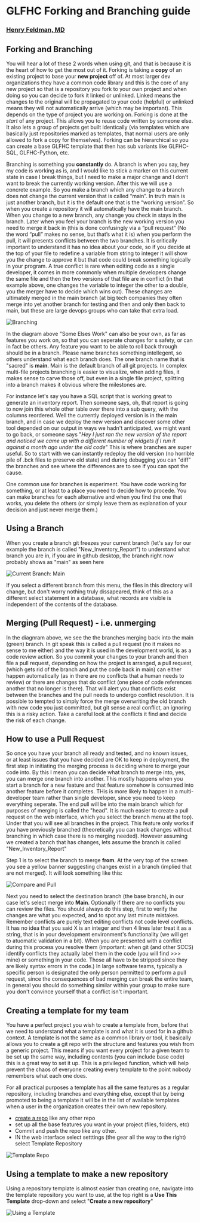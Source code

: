 # GLFHC Forking and Branching guide

### [Henry Feldman, MD](mailto://hfeldman@glfhc.org)

## Forking and Branching

You will hear a lot of these 2 words when using git, and that is because it is the heart of how to get the most out of
it. Forking is taking a **copy** of an existing project to base your **new project** off of. At most larger dev
organizations they
have a common code library and this is the core of any new project so that is a repository you fork to your own project
and when doing so you can decide to fork it linked or unlinked. Linked means the changes to the original will be
propagated to your code (helpful) or unlinked means they will not automatically arrive (which may be important).
This depends on the type of project you are working on. Forking is done at the _start_ of any project. This allows you
to reuse code written by someone else. It also lets a group of projects get built identically (via templates which are basically
just repositories marked as templates, that normal users are only allowed to fork a copy for themselves). Forking can be hierarchical
so you can create a base GLFHC template that then has sub variants like GLFHC-SQL, GLFHC-Python, etc. 

Branching is something you **constantly** do. A branch is when you say, hey my code is working as is, and I would like
to stick a marker on this current state in case I break things, but I need to make a
major change and I don’t want to break the currently working version. After this we will use a concrete example. So you
make a branch which any change to a branch does not change the current version that is called “main”. In truth main is
just another branch, but it is the default one that is the “working version”. So when you create a repository it will
automatically have the main branch. When you change to a new branch, any change you check in stays in the branch. Later
when you feel your branch is the new working version you need to merge it back in (this is done confusingly via a “pull
request” (No the word “pull” makes no sense, but that’s what it is) when you perform the pull, it will presents
conflicts between the two branches. It is critically important to understand it has no idea about your code, so if you
decide at the top of your file to redefine a variable from string to integer it will show you the change to approve it
but that code could break something logically in your program. A true conflict is rare when editing code as a single
developer, it comes in more commonly when multiple developers change the same file and then the two versions of that
file are in conflict (in that example above, one changes the variable to integer the other to a double, you the merger
have to decide which wins out). These changes are ultimately merged in the main branch (at big tech companies they often
merge into yet another branch for testing and then and only then back to main, but these are large devops groups who can
take that extra load.

![Branching](images/branches_diagram.png "How Branches Work")

In the diagram above "Some Elses Work" can also be your own, as far as features you work on, so that you can seperate changes for s
safety, or can in fact be others. Any feature you want to be able to roll back through should be in a branch. Please name branches
something intellegent, so others understand what each branch does. The one branch name that is "sacred" is **main**. Main is the
default branch of all git projects. In complex multi-file projects branching is easier to visualize, when adding files, it makes sense
to carve those off, but even in a single file project, splitting into a branch makes it obvious where the milestones are.

For instance let's say you have a SQL script that is working great to generate an inventory report. Then someone says, oh, that report
is going to now join this whole other table over there into a sub query, with the columns reordered. Well the currently deployed version
is in the main branch, and in case we deploy the new version and discover some other tool depended on our output in ways
we hadn't anticipated, we might want to go back, or someone says "_Hey I just ran the new version of the report and noticed
we came up with a different number of widgets if I run it against a month ago under the old code_" This is where branches are 
super useful. So to start with we can instantly redeploy the old version (no horrible pile of .bck files to preserve old state) and during
debugging you can "diff" the branches and see where the differences are to see if you can spot the cause.

One common use for branches is experiment. You have code working for something, or at least to a place you need to decide how to 
procede. You can make branches for each alternative and when you find the one that works, you delete the others (or simply leave them
as explanation of your decision and just never merge them.)

## Using a Branch
When you create a branch git freezes your current branch (let's say for our example the branch is called "New_Inventory_Report") to understand what 
branch you are in, if you are in github desktop, the branch right now probably shows as "main" as seen here

![Current Branch: Main](images/main_branch.png "Current Branch")

If you select a different branch from this menu, the files in this directory will change, but don't worry nothing truly dissapeared,
think of this as a different select statement in a database, what records are visible is independent of the contents of the database.

## Merging (Pull Request) - i.e. unmerging
In the diagnram above, we see the the branches merging back into the main (green) branch. In git speak this is called a pull request (no it makes no
sense to me either) and the way it is used in the development world, is as a code review action. So you commit your changes to your 
branch and then file a pull request, depending on how the project is arranged, a pull request, (which gets rid of the branch and put the code back in 
main) can either happen automatically (as in there are no conflicts that a human needs to review) or there are changes that do conflict
(one piece of code references another that no longer is there). That will alert you that conflicts exist between the branches and the pull
needs to undergo conflict resolution. It is possible to tempted to simply force the merge overwriting the old branch with new 
code you just committed, but git sense a real conflict, an ignoring this is a risky action. Take a careful look at the conflicts
it find and decide the risk of each change.

## How to use a Pull Request
So once you have your branch all ready and tested, and no known issues, or at least issues that you have decided are OK to keep in
deployment, the first step in initiating the merging process is deciding where to merge your code into. By this I mean you can decide
what branch to merge into, yes, you can merge one branch into another. This mostly happens when you start a branch for a new feature
and that feature somehow is consumed into another feature before it completes. THis is more likely to happen in a multi-developer
team rather than single developer, since you need to keep everything seperate. The end pull will be into the main branch
which for purposes of merging is called the "head". It is much easier to create a pull request on the web interface, which you
select the branch menu at the top). Under that you will see all branches in the project. This feature only works if you have previously
branched (theoretically you can track changes without branching in which case there is no merging needed). However assuming we created
a banch that has changes, lets assume the branch is called "New_Inventory_Report"

Step 1 is to select the branch to merge **from**.
At the very top of the screen you see a yellow banner suggesting changes exist in a branch (implied that are not merged). It will look something like
this:

![Compare and Pull](images/compare_and_pull.png "Compare and Pull")

Next you need to select the destination branch (the base branch), in our case let's select merge into **Main**. Optionally if
there are no conflicts you can review the files. You should always do this step, first to verify the changes are what you expected, and to spot
any last minute mistakes. Remember conflicts are purely text editing conflicts not code level conflicts. It has no idea
that you said X is an integer and then 4 lines later treat it as a string, that is in your development environment's functionality (we will get to atuomatic validation in a bit). 
When you are presented with a conflict during this process you resolve them (important: when git (and other SCCS) identify conflicts they actually label them in the code (you will find >>> mine) or something
in your code. Those all have to be stripped since they are likely syntax errors in the code.) In large software
teams, typically a specific person is designated the only person permitted to perform a pull request, since the consequences 
of bad merging can break the entire team, in general you should do something similar within your group to make sure you don't
convince yourself that a conflict isn't important.

## Creating a template for my team
You have a perfect project you wish to create a template from, before that we need to understand what a template is and what it is used
for in a github context. A template is not the same as a common library or tool, it basically allows you to create a git repo
with the structure and features you wish from a generic project. This means if you want every project for a given team to be set up the same
way, including contents (you can include base code) this is a great way to set it up. This is a privileged function, which will help prevent
the chaos of everyone creating every template to the point nobody remembers what each one does. 

For all practical purposes a template has all the same features as a regular repository, including branches and everything else,
except that by being promoted to being a template it will be in the list of available templates when a user in the organization
creates their own new repository. 

- [create a repo](create_first_repo.md) like any other repo
- set up all the base features you want in your project (files, folders, etc)
- Commit and push the repo like any other.
- IN the web interface select setttings (the gear all the way to the right) select Template Repository

![Template Repo](images/template_repo.png "Template Repository Setting")

## Using a template to make a new repository
Using a repository template is almost easier than creating one, navigate into the template repository you want to use,
at the top right is a **Use This Template** drop-down and select "**Create a new repository**"

![Using a Template](images/use_template.png "Using a Template Repository")

